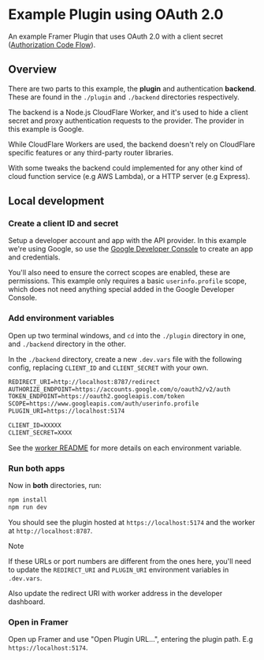 # Example Plugin using OAuth 2.0

An example Framer Plugin that uses OAuth 2.0 with a client secret ([Authorization Code Flow](https://aaronparecki.com/oauth-2-simplified/#web-server-apps)).

## Overview

There are two parts to this example, the **plugin** and authentication **backend**. These are found in the `./plugin` and `./backend` directories respectively.

The backend is a Node.js CloudFlare Worker, and it's used to hide a client secret and proxy authentication requests to the provider. The provider in this example is Google.

While CloudFlare Workers are used, the backend doesn't rely on CloudFlare specific features or any third-party router libraries.

With some tweaks the backend could implemented for any other kind of cloud function service (e.g AWS Lambda), or a HTTP server (e.g Express).

## Local development

### Create a client ID and secret

Setup a developer account and app with the API provider. In this example we're using Google, so use the [Google Developer Console](https://console.cloud.google.com/) to create an app and credentials.

You'll also need to ensure the correct scopes are enabled, these are permissions. This example only requires a basic `userinfo.profile` scope, which does not need anything special added in the Google Developer Console.

### Add environment variables

Open up two terminal windows, and `cd` into the `./plugin` directory in one, and `./backend` directory in the other.

In the `./backend` directory, create a new `.dev.vars` file with the following config, replacing `CLIENT_ID` and `CLIENT_SECRET` with your own.

```txt
REDIRECT_URI=http://localhost:8787/redirect
AUTHORIZE_ENDPOINT=https://accounts.google.com/o/oauth2/v2/auth
TOKEN_ENDPOINT=https://oauth2.googleapis.com/token
SCOPE=https://www.googleapis.com/auth/userinfo.profile
PLUGIN_URI=https://localhost:5174

CLIENT_ID=XXXXX
CLIENT_SECRET=XXXX
```

See the [worker README](./backend/README.md) for more details on each environment variable.

### Run both apps

Now in **both** directories, run:

```sh
npm install
npm run dev
```

You should see the plugin hosted at `https://localhost:5174` and the worker at `http://localhost:8787`.

> [!NOTE]
> If these URLs or port numbers are different from the ones here, you'll need to update the `REDIRECT_URI` and `PLUGIN_URI` environment variables in `.dev.vars`.
>
> Also update the redirect URI with worker address in the developer dashboard.

### Open in Framer

Open up Framer and use "Open Plugin URL...", entering the plugin path. E.g `https://localhost:5174`.
